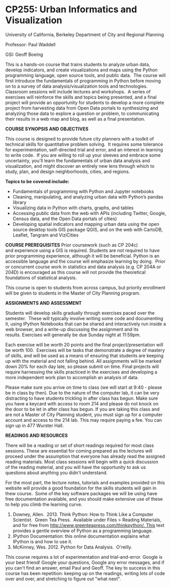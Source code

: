 # CP255: Urban Informatics and Visualization
 
University of California, Berkeley
Department of City and Regional Planning

Professor: Paul Waddell

GSI: Geoff Boeing

This is a hands-on course that trains students to analyze urban data, develop indicators, and create visualizations and maps using the Python programming language, open source tools, and public data.  The course will first introduce the fundamentals of programming in Python before moving on to a survey of data analysis/visualization tools and technologies.  Classroom sessions will include lectures and workshops.  A series of exercises will reinforce the skills and topics being presented, and a final project will provide an opportunity for students to develop a more complete project from harvesting data from Open Data portals to synthesizing and analyzing those data to explore a question or problem, to communicating their results in a web map and blog, as well as a final presentation.

**COURSE SYNOPSIS AND OBJECTIVES**

This course is designed to provide future city planners with a toolkit of technical skills for quantitative problem solving.  It requires some tolerance for experimentation, self-directed trial and error, and an interest in learning to write code.  If you are willing to roll up your sleeves and embrace some uncertainty, you'll learn the fundamentals of urban data analysis and visualization, and might discover an entirely new lens through which to study, plan, and design neighborhoods, cities, and regions.

**Topics to be covered include:**

- Fundamentals of programming with Python and Jupyter notebooks
- Cleaning, manipulating, and analyzing urban data with Python’s pandas library
- Visualizing data in Python with charts, graphs, and tables
- Accessing public data from the web with APIs (including Twitter, Google, Census data, and the Open Data portals of cities)
- Developing spatial indicators and mapping urban data using the open source desktop tools GIS package QGIS, and on the web with CartoDB, Leaflet, Tangram and ViziCities

**COURSE PREREQUISITES**
Prior coursework (such as CP 204c) and experience using a GIS is required. Students are not required to have prior programming experience, although it will be beneficial. Python is an accessible language and the course will emphasize learning by doing.  Prior or concurrent course work in statistics and data analysis (e.g. CP 204A or 204D) is encouraged as this course will not provide the theoretical foundations of statistical analysis.

This course is open to students from across campus, but priority enrollment will be given to students in the Master of City Planning program.

**ASSIGNMENTS AND ASSESSMENT**

Students will develop skills gradually through exercises paced over the semester.  These will typically involve writing some code and documenting it, using IPython Notebooks that can be shared and interactively run inside a web browser, and a write-up discussing the assignment and its results. Exercises will generally be due Sunday night at 11:59pm.

Each exercise will be worth 20 points and the final project/presentation will be worth 100.  Exercises will be tasks that demonstrate a degree of mastery of skills, and will be used as a means of ensuring that students are keeping up with the material and not falling behind. All assignments will be marked down 20% for each day late, so please submit on time. Final projects will require harnessing the skills practiced in the exercises and developing a more independent work plan to accomplish an analysis of data.

Please make sure you arrive on time to class (we will start at 9:40 - please be in class by then). Due to the nature of the computer lab, it can be very distracting to have students trickling in after class has begun. Make sure you have a keycard with access to room 214 and please do not knock on the door to be let in after class has begun. If you are taking this class and are not a Master of City Planning student, you must sign up for a computer account and access to the 214 lab. This may require paying a fee. You can sign up in 477 Wurster Hall.
 

**READINGS AND RESOURCES**

There will be a reading or set of short readings required for most class sessions. These are essential for coming prepared as the lectures will proceed under the assumption that everyone has already read the assigned reading materials. Most class sessions will begin with a quick discussion of the reading material, and you will have the opportunity to ask us questions about anything you didn't understand.

For the most part, the lecture notes, tutorials and examples provided on this website will provide a good foundation for the skills students will gain in thew course.  Some of the key software packages we will be using have free documentation available, and you should make extensive use of these to help you climb the learning curve.
1. Downey, Allen.  2013. Think Python: How to Think Like a Computer Scientist.  Green Tea Press.  Available under Files > Reading Materials, and for free from http://www.greenteapress.com/thinkpython/. This text provides a gentle overview of Python as a programming language. 
2. IPython Documentation: this online documentation explains what IPython is and how to use it.
3. McKinney, Wes. 2012. Python for Data Analysis.  O'reilly. 

This course requires a lot of experimentation and trial-and-error. Google is your best friend! Google your questions, Google any error messages, and if you can't find an answer, email Paul and Geoff. The key to success in this course has been repetition: keeping up on the readings, writing lots of code over and over, and stretching to figure out "what next".

